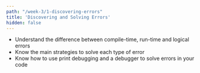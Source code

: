 ```yaml
---
path: "/week-3/1-discovering-errors"
title: 'Discovering and Solving Errors'
hidden: false
---
```


<text-box variant='learningObjectives' name='Learning Objectives'>

 - Understand the difference between compile-time, run-time and logical errors
 - Know the main strategies to solve each type of error
 - Know how to use print debugging and a debugger to solve errors in your code

</text-box>


